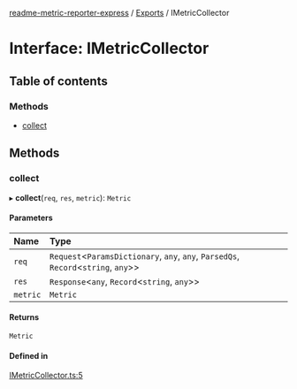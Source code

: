 [readme-metric-reporter-express](../README.md) / [Exports](../modules.md) / IMetricCollector

# Interface: IMetricCollector

## Table of contents

### Methods

- [collect](IMetricCollector.md#collect)

## Methods

### collect

▸ **collect**(`req`, `res`, `metric`): `Metric`

#### Parameters

| Name | Type |
| :------ | :------ |
| `req` | `Request`<`ParamsDictionary`, `any`, `any`, `ParsedQs`, `Record`<`string`, `any`\>\> |
| `res` | `Response`<`any`, `Record`<`string`, `any`\>\> |
| `metric` | `Metric` |

#### Returns

`Metric`

#### Defined in

[IMetricCollector.ts:5](https://github.com/igrek8/readme-metric-reporter-express/blob/b3d4e3b/src/IMetricCollector.ts#L5)
